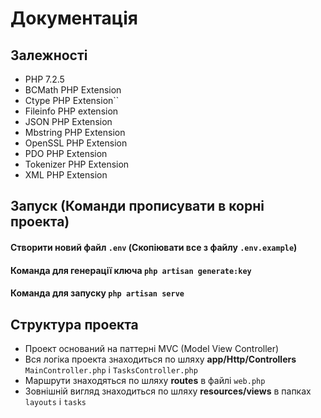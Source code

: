 # Документація

## Залежності

- PHP 7.2.5
- BCMath PHP Extension
- Ctype PHP Extension``
- Fileinfo PHP extension
- JSON PHP Extension
- Mbstring PHP Extension
- OpenSSL PHP Extension
- PDO PHP Extension
- Tokenizer PHP Extension
- XML PHP Extension
  
## Запуск (Команди прописувати в корні проекта)
#### Створити новий файл `.env` (Скопіювати все з файлу `.env.example`)
#### Команда для генерації ключа `php artisan generate:key`
#### Команда для запуску `php artisan serve`

## Структура проекта 
- Проект оснований на паттерні MVC (Model View Controller)
- Вся логіка проекта знаходиться по шляху **app/Http/Controllers** `MainController.php` і `TasksController.php`
- Маршрути знаходяться по шляху **routes** в файлі `web.php`
- Зовнішній вигляд знаходиться по шляху **resources/views** в папках `layouts` і `tasks`
